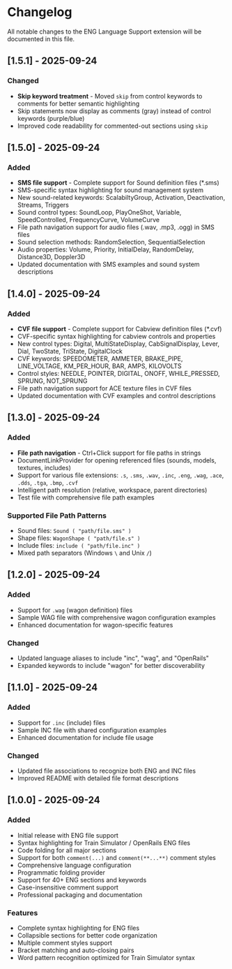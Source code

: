 # Changelog

All notable changes to the ENG Language Support extension will be documented in this file.

## [1.5.1] - 2025-09-24

### Changed
- **Skip keyword treatment** - Moved `skip` from control keywords to comments for better semantic highlighting
- Skip statements now display as comments (gray) instead of control keywords (purple/blue)
- Improved code readability for commented-out sections using `skip`

## [1.5.0] - 2025-09-24

### Added
- **SMS file support** - Complete support for Sound definition files (*.sms)
- SMS-specific syntax highlighting for sound management system
- New sound-related keywords: ScalabiltyGroup, Activation, Deactivation, Streams, Triggers
- Sound control types: SoundLoop, PlayOneShot, Variable, SpeedControlled, FrequencyCurve, VolumeCurve
- File path navigation support for audio files (.wav, .mp3, .ogg) in SMS files
- Sound selection methods: RandomSelection, SequentialSelection
- Audio properties: Volume, Priority, InitialDelay, RandomDelay, Distance3D, Doppler3D
- Updated documentation with SMS examples and sound system descriptions

## [1.4.0] - 2025-09-24

### Added
- **CVF file support** - Complete support for Cabview definition files (*.cvf)
- CVF-specific syntax highlighting for cabview controls and properties
- New control types: Digital, MultiStateDisplay, CabSignalDisplay, Lever, Dial, TwoState, TriState, DigitalClock
- CVF keywords: SPEEDOMETER, AMMETER, BRAKE_PIPE, LINE_VOLTAGE, KM_PER_HOUR, BAR, AMPS, KILOVOLTS
- Control styles: NEEDLE, POINTER, DIGITAL, ONOFF, WHILE_PRESSED, SPRUNG, NOT_SPRUNG
- File path navigation support for ACE texture files in CVF files
- Updated documentation with CVF examples and control descriptions

## [1.3.0] - 2025-09-24

### Added
- **File path navigation** - Ctrl+Click support for file paths in strings
- DocumentLinkProvider for opening referenced files (sounds, models, textures, includes)
- Support for various file extensions: `.s`, `.sms`, `.wav`, `.inc`, `.eng`, `.wag`, `.ace`, `.dds`, `.tga`, `.bmp`, `.cvf`
- Intelligent path resolution (relative, workspace, parent directories)
- Test file with comprehensive file path examples

### Supported File Path Patterns
- Sound files: `Sound ( "path/file.sms" )`
- Shape files: `WagonShape ( "path/file.s" )`
- Include files: `include ( "path/file.inc" )`
- Mixed path separators (Windows `\` and Unix `/`)

## [1.2.0] - 2025-09-24

### Added
- Support for `.wag` (wagon definition) files
- Sample WAG file with comprehensive wagon configuration examples
- Enhanced documentation for wagon-specific features

### Changed
- Updated language aliases to include "inc", "wag", and "OpenRails"
- Expanded keywords to include "wagon" for better discoverability

## [1.1.0] - 2025-09-24

### Added
- Support for `.inc` (include) files
- Sample INC file with shared configuration examples
- Enhanced documentation for include file usage

### Changed
- Updated file associations to recognize both ENG and INC files
- Improved README with detailed file format descriptions

## [1.0.0] - 2025-09-24

### Added
- Initial release with ENG file support
- Syntax highlighting for Train Simulator / OpenRails ENG files
- Code folding for all major sections
- Support for both `comment(...)` and `comment(**...**)` comment styles
- Comprehensive language configuration
- Programmatic folding provider
- Support for 40+ ENG sections and keywords
- Case-insensitive comment support
- Professional packaging and documentation

### Features
- Complete syntax highlighting for ENG files
- Collapsible sections for better code organization
- Multiple comment styles support
- Bracket matching and auto-closing pairs
- Word pattern recognition optimized for Train Simulator syntax
